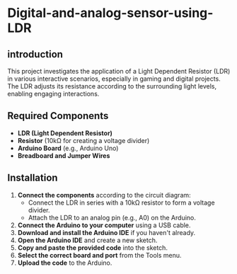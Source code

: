 # Digital-and-analog-sensor-using-LDR
## introduction
This project investigates the application of a Light Dependent Resistor (LDR) in various interactive scenarios, especially in gaming and digital projects. The LDR adjusts its resistance according to the surrounding light levels, enabling engaging interactions.


## Required Components
- **LDR (Light Dependent Resistor)**
- **Resistor** (10kΩ for creating a voltage divider)
- **Arduino Board** (e.g., Arduino Uno)
- **Breadboard and Jumper Wires**

## Installation
1. **Connect the components** according to the circuit diagram:
   - Connect the LDR in series with a 10kΩ resistor to form a voltage divider.
   - Attach the LDR to an analog pin (e.g., A0) on the Arduino.
2. **Connect the Arduino to your computer** using a USB cable.
3. **Download and install the Arduino IDE** if you haven't already.
4. **Open the Arduino IDE** and create a new sketch.
5. **Copy and paste the provided code** into the sketch.
6. **Select the correct board and port** from the Tools menu.
7. **Upload the code** to the Arduino.
